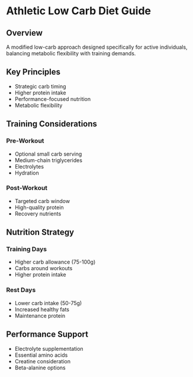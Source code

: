 # Athletic Low Carb Diet Guide

## Overview
A modified low-carb approach designed specifically for active individuals, balancing metabolic flexibility with training demands.

## Key Principles
- Strategic carb timing
- Higher protein intake
- Performance-focused nutrition
- Metabolic flexibility

## Training Considerations
### Pre-Workout
- Optional small carb serving
- Medium-chain triglycerides
- Electrolytes
- Hydration

### Post-Workout
- Targeted carb window
- High-quality protein
- Recovery nutrients

## Nutrition Strategy
### Training Days
- Higher carb allowance (75-100g)
- Carbs around workouts
- Higher protein intake

### Rest Days
- Lower carb intake (50-75g)
- Increased healthy fats
- Maintenance protein

## Performance Support
- Electrolyte supplementation
- Essential amino acids
- Creatine consideration
- Beta-alanine options 